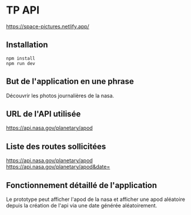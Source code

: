 # TP API
https://space-pictures.netlify.app/
## Installation

```
npm install
npm run dev
```

## But de l'application en une phrase

Découvrir les photos journalières de la nasa.

## URL de l'API utilisée

https://api.nasa.gov/planetary/apod

## Liste des routes sollicitées

https://api.nasa.gov/planetary/apod
https://api.nasa.gov/planetary/apod&date=

## Fonctionnement détaillé de l'application

Le prototype peut afficher l'apod de la nasa et afficher une apod aléatoire
depuis la création de l'api via une date générée aléatoirement.

